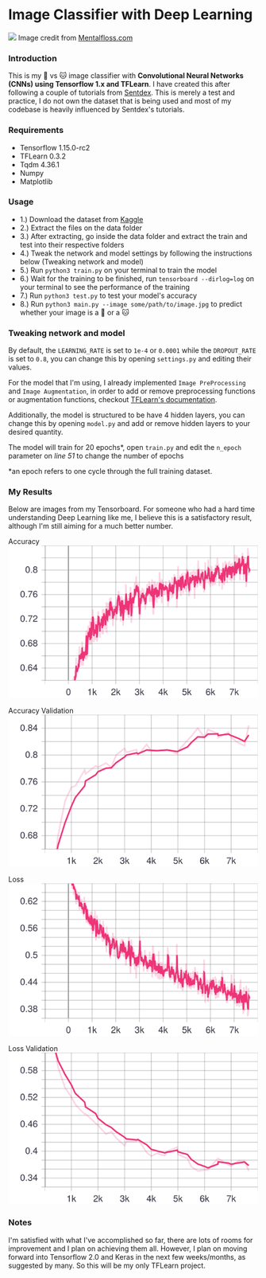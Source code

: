 # Image Classifier with Deep Learning
![](https://images2.minutemediacdn.com/image/upload/v1554995050/shape/mentalfloss/516438-istock-637689912.jpg)
Image credit from [Mentalfloss.com](https://www.mentalfloss.com/article/516438/8-tricks-help-your-cat-and-dog-get-along)

### Introduction
This is my 🐶 vs 🐱 image classifier with **Convolutional Neural Networks (CNNs) using Tensorflow 1.x and TFLearn**. I have created this after following a couple of tutorials from [Sentdex](https://pythonprogramming.net/). This is merely a test and practice, I do not own the dataset that is being used and most of my codebase is heavily influenced by Sentdex's tutorials.

### Requirements
- Tensorflow 1.15.0-rc2
- TFLearn 0.3.2
- Tqdm 4.36.1
- Numpy
- Matplotlib

### Usage
- 1.) Download the dataset from [Kaggle](https://www.kaggle.com/c/dogs-vs-cats-redux-kernels-edition#)
- 2.) Extract the files on the data folder
- 3.) After extracting, go inside the data folder and extract the train and test into their respective folders
- 4.) Tweak the network and model settings by following the instructions below (Tweaking network and model)
- 5.) Run `python3 train.py` on your terminal to train the model
- 6.) Wait for the training to be finished, run `tensorboard --dirlog=log` on your terminal to see the performance of the training
- 7.) Run `python3 test.py` to test your model's accuracy
- 8.) Run `python3 main.py --image some/path/to/image.jpg` to predict whether your image is a 🐶 or a 🐱
 
### Tweaking network and model
By default, the `LEARNING_RATE` is set to `1e-4` or `0.0001` while the `DROPOUT_RATE` is set to `0.8`, you can change this by opening `settings.py` and editing their values.

For the model that I'm using, I already implemented `Image PreProcessing` and `Image Augmentation`, in order to add or remove preprocessing functions or augmentation functions, checkout [TFLearn's documentation](http://tflearn.org/).

Additionally, the model is structured to be have 4 hidden layers, you can change this by opening `model.py` and add or remove hidden layers to your desired quantity.

The model will train for 20 epochs*, open `train.py` and edit the `n_epoch` parameter on *line 51* to change the number of epochs

*an epoch refers to one cycle through the full training dataset.

### My Results
Below are images from my Tensorboard. For someone who had a hard time understanding Deep Learning like me, I believe this is a satisfactory result, although I'm still aiming for a much better number.

Accuracy
![Accuracy](assets/Accuracy.svg)

Accuracy Validation
![Accuracy Validation](assets/Accuracy_Validation.svg)

Loss
![Loss](assets/Loss.svg)

Loss Validation
![Loss Validation](assets/Loss_Validation.svg)

### Notes
I'm satisfied with what I've accomplished so far, there are lots of rooms for improvement and I plan on achieving them all. However, I plan on moving forward into Tensorflow 2.0 and Keras in the next few weeks/months, as suggested by many. So this will be my only TFLearn project.
